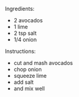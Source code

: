 Ingredients:
- 2 avocados
- 1 lime
- 2 tsp salt
- 1/4 onion

Instructions:
- cut and mash avocados
- chop onion
- squeeze lime
- add salt
- and mix well
